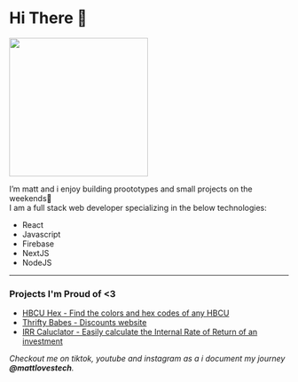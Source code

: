 

# Hi There 👋 
<img height="auto" width="250px" src="https://static.wixstatic.com/media/d2d712_47f911e6c679492ab2b59ae1d6e4ad7c~mv2.jpg/v1/fill/w_506,h_314,al_c,q_80,usm_0.66_1.00_0.01/d2d712_47f911e6c679492ab2b59ae1d6e4ad7c~mv2.jpg"/>

I’m matt and i enjoy building proototypes and small projects on the weekends🥳
<br/>
I am a full stack web developer specializing in the below technologies:
<br/>
- React
- Javascript
- Firebase
- NextJS
- NodeJS
<hr/>

### Projects I'm Proud of <3
- <a href="http://hbcuhex.com"> HBCU Hex - Find the colors and hex codes of any HBCU</a>
- <a href="http://thriftybabes.com"> Thrifty Babes - Discounts website</a>
- <a href="http://irrcalculator.xyz"> IRR Caluclator - Easily calculate the Internal Rate of Return of an investment</a>


*Checkout me on tiktok, youtube and instagram as a i document my journey **@mattlovestech**.*
<br/>



<!---
mattlovestech/mattlovestech is a ✨ special ✨ repository because its `README.md` (this file) appears on your GitHub profile.
You can click the Preview link to take a look at your changes.
--->
